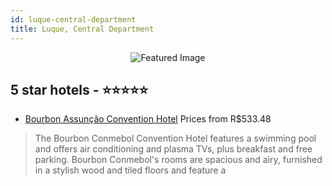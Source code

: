 ```yaml
---
id: luque-central-department
title: Luque, Central Department
---
```


<center><img src="https://i.travelapi.com/hotels/6000000/5020000/5013300/5013229/1b9a7c83_z.jpg" alt="Featured Image" /></center>


##  5 star hotels - ⭐️⭐️⭐️⭐️⭐️

-    [Bourbon Assunção Convention Hotel](https://us.hurb.com/hotels/luque/bourbon-assuncao-convention-hotel-JNP-JP054053?cmp=18055) Prices from R$533.48
   > The Bourbon Conmebol Convention Hotel features a swimming pool and offers air conditioning and plasma TVs, plus breakfast and free parking.    Bourbon Conmebol&apos;s rooms are spacious and airy, furnished in a stylish wood and tiled floors and feature a 
